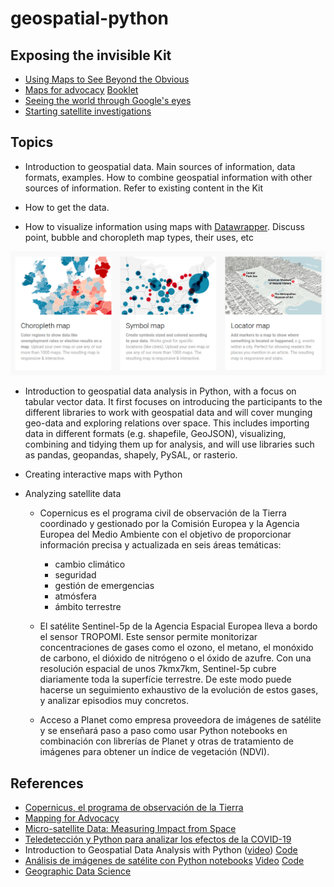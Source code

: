 # geospatial-python

## Exposing the invisible Kit

- [Using Maps to See Beyond the Obvious](https://kit.exposingtheinvisible.org/en/how/maps.html)
- [Maps for advocacy](https://exposingtheinvisible.org/resources/maps-advocacy) [Booklet](https://www.civicspace.eu/upload/library/maps-for-advocacy-5d628d1228e69.pdf)
- [Seeing the world through Google's eyes](https://exposingtheinvisible.org/resources/seeing-the-world-through-googles)
- [Starting satellite investigations](https://exposingtheinvisible.org/resources/obtaining-evidence/starting-satellite-investigations)

## Topics

* Introduction to geospatial data. Main sources of information, data formats, examples. How to combine geospatial information with other sources of information. Refer to existing content in the Kit

* How to get the data. 

* How to visualize information using maps with [Datawrapper](https://www.datawrapper.de/maps/). Discuss point, bubble and choropleth map types, their uses, etc

![Maps with Datawrapper](https://raw.githubusercontent.com/alabarga/geospatial-python/master/img/datawrapper_maps.png)

* Introduction to geospatial data analysis in Python, with a focus on tabular vector data. It first focuses on introducing the participants to the different libraries to work with geospatial data and will cover munging geo-data and exploring relations over space. This includes importing data in different formats (e.g. shapefile, GeoJSON), visualizing, combining and tidying them up for analysis, and will use libraries such as pandas, geopandas, shapely, PySAL, or rasterio. 

* Creating interactive maps with Python 

* Analyzing satellite data
  * Copernicus es el programa civil de observación de la Tierra coordinado y gestionado por la Comisión Europea y la Agencia Europea del Medio Ambiente con el objetivo de proporcionar información precisa y actualizada en seis áreas temáticas:
    - cambio climático 
    - seguridad 
    - gestión de emergencias 
    - atmósfera
    - ámbito terrestre
  
  * El satélite Sentinel-5p de la Agencia Espacial Europea lleva a bordo el sensor TROPOMI. Este sensor permite monitorizar concentraciones de gases como el ozono, el metano, el monóxido de carbono, el dióxido de nitrógeno o el óxido de azufre. Con una resolución espacial de unos 7kmx7km, Sentinel-5p cubre diariamente toda la superfície terrestre. De este modo puede hacerse un seguimiento exhaustivo de la evolución de estos gases, y analizar episodios muy concretos.

  * Acceso a Planet como empresa proveedora de imágenes de satélite y se enseñará paso a paso como usar Python notebooks en combinación con librerías de Planet y otras de tratamiento de imágenes para obtener un índice de vegetación (NDVI).

## References
- [Copernicus, el programa de observación de la Tierra](https://www.unigis.es/copernicus-observacion-tierra/)
- [Mapping for Advocacy](https://www.opensocietyfoundations.org/publications/mapping-advocacy)
- [Micro-satellite Data: Measuring Impact from Space](https://www.poverty-action.org/sites/default/files/publications/Goldilocks-Deep-Dive-Micro-satellite-Data-Measuring-Impact-from-Space_4.pdf)
- [Teledetección y Python para analizar los efectos de la COVID-19](https://www.unigis.es/teledeteccion-y-python-para-analizar-los-efectos-de-la-covid-19/)
- Introduction to Geospatial Data Analysis with Python ([video](https://www.youtube.com/watch?v=kJXUUO5M4ok&feature=youtu.be)) [Code](https://github.com/geopandas/scipy2018-geospatial-data)
- [Análisis de imágenes de satélite con Python notebooks](https://www.unigis.es/webinar-analisis-de-imagenes-de-satelite-con-python-notebooks/) [Video](https://vimeo.com/427998599) [Code](https://github.com/ramiroaznar/ndvi-analysis)
- [Geographic Data Science](http://darribas.org/gds19/)
 
